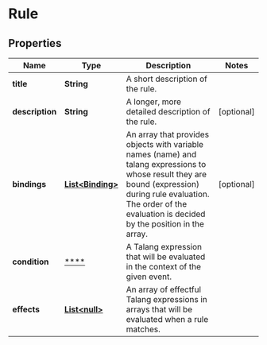 
# Rule

## Properties
Name | Type | Description | Notes
------------ | ------------- | ------------- | -------------
**title** | **String** | A short description of the rule. | 
**description** | **String** | A longer, more detailed description of the rule. |  [optional]
**bindings** | [**List&lt;Binding&gt;**](Binding.md) | An array that provides objects with variable names (name) and talang expressions to whose result they are bound (expression) during rule evaluation. The order of the evaluation is decided by the position in the array. |  [optional]
**condition** | [****](.md) | A Talang expression that will be evaluated in the context of the given event. | 
**effects** | [**List&lt;null&gt;**](List.md) | An array of effectful Talang expressions in arrays that will be evaluated when a rule matches. | 



